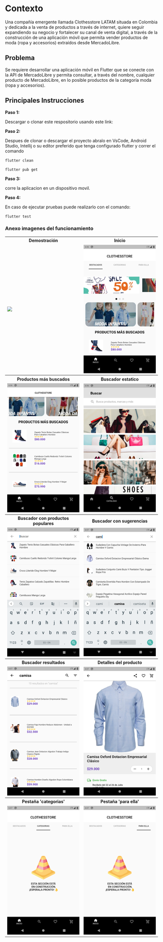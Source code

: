# Contexto

Una compañía emergente llamada Clothesstore LATAM situada en Colombia y dedicada a la venta de productos a través de internet, quiere seguir expandiendo su negocio y fortalecer su canal de venta digital, a través de la construcción de una aplicación móvil que permita vender productos de moda (ropa y accesorios) extraídos desde MercadoLibre.


## Problema

Se requiere desarrollar una aplicación móvil en Flutter que se conecte con la API de MercadoLibre y permita consultar, a través del nombre, cualquier producto de MercadoLibre, en lo posible productos de la categoría moda (ropa y accesorios).

## Principales Instrucciones

**Paso 1:**

Descargar o clonar este respositorio usando este link:


**Paso 2:**

Despues de clonar o descargar el proyecto abralo en VsCode, Android Studio, Intellij o su editor preferido que tenga configurado flutter y correr el comando

```
flutter clean
```
```
flutter pub get
```

**Paso 3:**

corre la aplicacion en un dispositivo movil.

**Paso 4:**

En caso de ejecutar pruebas puede realizarlo con el comando:

```
flutter test 
```

### Anexo imagenes del funcionamiento

  <table>
    <tbody>
    <tr>
        <th><Strong>Demostración</Strong></th>
        <th><Strong>Inicio</Strong></th>
      </tr>
        <tr>
            <td> <img src="https://media.giphy.com/media/p4mlfrPtSsPHzLUA2U/giphy.gif" width="250"></td>
            <td> <img src="./screenshots/slider.png" alt="Slider" width="250"/></td>
        </tr>
        <tr>
            <th><Strong>Productos más buscados</Strong></th>
            <th><Strong>Buscador estatico</Strong></th>
        </tr>
        <tr>
           <td> <img src="./screenshots/more.png" alt="Home-Dark" width="250"/></td>
            <td> <img src="./screenshots/search1.png" alt="alert-ligth" width="250"/></td>
        </tr>
        <tr>
            <th><Strong>Buscador con productos populares</Strong></th>
            <th><Strong>Buscador con sugerencias</Strong></th>
        </tr>
        <tr>
           <td> <img src="./screenshots/search2.png" alt="Home-Dark" width="250"/></td>
            <td> <img src="./screenshots/search3.png" alt="alert-ligth" width="250"/></td>
        </tr>
        <tr>
            <th><Strong>Buscador resultados</Strong></th>
            <th><Strong>Detalles del producto</Strong></th>
        </tr>
        <tr>
           <td> <img src="./screenshots/search4.png" alt="Home-Dark" width="250"/></td>
            <td> <img src="./screenshots/detail.png" alt="alert-ligth" width="250"/></td>
        </tr>
        <tr>
            <th><Strong>Pestaña 'categorias'</Strong></th>
            <th><Strong>Pestaña 'para ella'</Strong></th>
        </tr>
        <tr>
           <td> <img src="./screenshots/categorias.png" alt="Home-Dark" width="250"/></td>
            <td> <img src="./screenshots/her.png" alt="alert-ligth" width="250"/></td>
        </tr>
    </tbody>
  </table>


